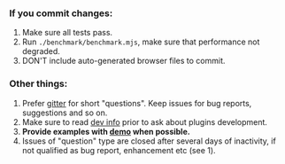 ### If you commit changes:

1. Make sure all tests pass.
2. Run `./benchmark/benchmark.mjs`, make sure that performance not degraded.
3. DON'T include auto-generated browser files to commit.

### Other things:

1. Prefer [gitter](https://gitter.im/markdown-it/markdown-it) for short "questions".
   Keep issues for bug reports, suggestions and so on.
2. Make sure to read [dev info](https://github.com/markdown-it/markdown-it/tree/master/docs)
   prior to ask about plugins development.
3. __Provide examples with [demo](https://markdown-it.github.io/) when possible.__
4. Issues of "question" type are closed after several days of inactivity,
   if not qualified as bug report, enhancement etc (see 1).
